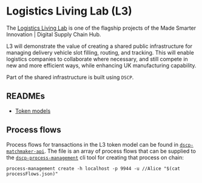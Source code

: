 # Logistics Living Lab (L3)

The [Logistics Living Lab](https://digitalsupplychainhub.uk/showcase/logistics-living-lab/) is one of the flagship projects of the Made Smarter Innovation | Digital Supply Chain Hub.

L3 will demonstrate the value of creating a shared public infrastructure for managing delivery vehicle slot filling, routing, and tracking. This will enable logistics companies to collaborate where necessary, and still compete in new and more efficient ways, while enhancing UK manufacturing capability.

Part of the shared infrastructure is built using `DSCP`.

## READMEs

- [Token models](./tokens.md)

## Process flows

Process flows for transactions in the L3 token model can be found in [`dscp-matchmaker-api`](https://github.com/digicatapult/dscp-matchmaker-api/blob/main/processFlows.json). The file is an array of process flows that can be supplied to the [`dscp-process-management`](https://github.com/digicatapult/dscp-process-management) cli tool for creating that process on chain:

```
process-management create -h localhost -p 9944 -u //Alice "$(cat processFlows.json)"
```
